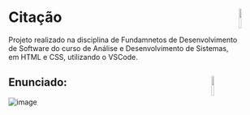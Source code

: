 # Citação <img src="https://raw.githubusercontent.com/learnbr/html-css/master/logo.png" width="10%" height="10%" align="right" valign="center"/> 
Projeto realizado na disciplina de Fundamnetos de Desenvolvimento de Software do curso de Análise e Desenvolvimento de Sistemas, em HTML e CSS, utilizando o VSCode.
## Enunciado: <img src="https://miro.medium.com/v2/resize:fit:720/format:webp/1*DIWgQmUKDW_TsDbLWYUtDg.png" width="10%" height="10%" align="right" valign="center"/> 
![image](https://github.com/adrithume/Citacao_Uninter/assets/112117264/78aaceb0-306a-45f3-801b-04cad3780fed)

